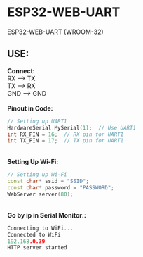 # ESP32-WEB-UART
ESP32-WEB-UART (WROOM-32)

<h2>USE:</h2>
<b>Connect:</b><br>
RX --> TX <br>
TX --> RX <br>
GND --> GND <br>

<br>
<b>Pinout in Code:</b><br>

```C++
// Setting up UART1
HardwareSerial MySerial(1);  // Use UART1
int RX_PIN = 16;  // RX pin for UART1
int TX_PIN = 17;  // TX pin for UART1
```

<br>
<b>Setting Up Wi-Fi:</b><br>

```C++
// Setting up Wi-Fi
const char* ssid = "SSID";
const char* password = "PASSWORD";
WebServer server(80);
```

<br>
<b>Go by ip in Serial Monitor::</b><br>

```C++
Connecting to WiFi...
Connected to WiFi
192.168.0.39
HTTP server started
```
